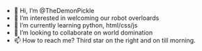 - 👋 Hi, I’m @TheDemonPickle
- 👀 I’m interested in welcoming our robot overloards
- 🌱 I’m currently learning python, html/css/js
- 💞️ I’m looking to collaborate on world domination
- 📫 How to reach me? Third star on the right and on till morning.

<!---
TheDemonPickle/TheDemonPickle is a ✨ special ✨ repository because its `README.md` (this file) appears on your GitHub profile.
You can click the Preview link to take a look at your changes.
--->
